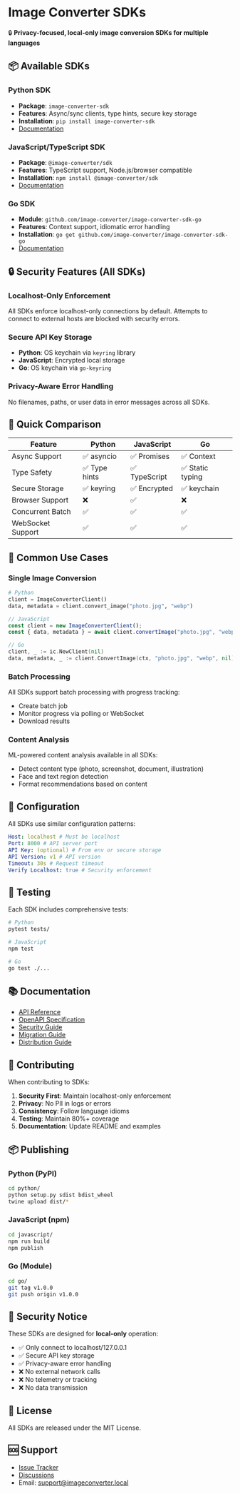 # Image Converter SDKs

🔒 **Privacy-focused, local-only image conversion SDKs for multiple languages**

## 📦 Available SDKs

### Python SDK

- **Package**: `image-converter-sdk`
- **Features**: Async/sync clients, type hints, secure key storage
- **Installation**: `pip install image-converter-sdk`
- [Documentation](./python/README.md)

### JavaScript/TypeScript SDK

- **Package**: `@image-converter/sdk`
- **Features**: TypeScript support, Node.js/browser compatible
- **Installation**: `npm install @image-converter/sdk`
- [Documentation](./javascript/README.md)

### Go SDK

- **Module**: `github.com/image-converter/image-converter-sdk-go`
- **Features**: Context support, idiomatic error handling
- **Installation**: `go get github.com/image-converter/image-converter-sdk-go`
- [Documentation](./go/README.md)

## 🔒 Security Features (All SDKs)

### Localhost-Only Enforcement

All SDKs enforce localhost-only connections by default. Attempts to connect to external hosts are blocked with security errors.

### Secure API Key Storage

- **Python**: OS keychain via `keyring` library
- **JavaScript**: Encrypted local storage
- **Go**: OS keychain via `go-keyring`

### Privacy-Aware Error Handling

No filenames, paths, or user data in error messages across all SDKs.

## 🚀 Quick Comparison

| Feature           | Python        | JavaScript    | Go               |
| ----------------- | ------------- | ------------- | ---------------- |
| Async Support     | ✅ asyncio    | ✅ Promises   | ✅ Context       |
| Type Safety       | ✅ Type hints | ✅ TypeScript | ✅ Static typing |
| Secure Storage    | ✅ keyring    | ✅ Encrypted  | ✅ keychain      |
| Browser Support   | ❌            | ✅            | ❌               |
| Concurrent Batch  | ✅            | ✅            | ✅               |
| WebSocket Support | ✅            | ✅            | ✅               |

## 🌟 Common Use Cases

### Single Image Conversion

```python
# Python
client = ImageConverterClient()
data, metadata = client.convert_image("photo.jpg", "webp")
```

```javascript
// JavaScript
const client = new ImageConverterClient();
const { data, metadata } = await client.convertImage("photo.jpg", "webp");
```

```go
// Go
client, _ := ic.NewClient(nil)
data, metadata, _ := client.ConvertImage(ctx, "photo.jpg", "webp", nil)
```

### Batch Processing

All SDKs support batch processing with progress tracking:

- Create batch job
- Monitor progress via polling or WebSocket
- Download results

### Content Analysis

ML-powered content analysis available in all SDKs:

- Detect content type (photo, screenshot, document, illustration)
- Face and text region detection
- Format recommendations based on content

## 🔧 Configuration

All SDKs use similar configuration patterns:

```yaml
Host: localhost # Must be localhost
Port: 8000 # API server port
API Key: (optional) # From env or secure storage
API Version: v1 # API version
Timeout: 30s # Request timeout
Verify Localhost: true # Security enforcement
```

## 🧪 Testing

Each SDK includes comprehensive tests:

```bash
# Python
pytest tests/

# JavaScript
npm test

# Go
go test ./...
```

## 📚 Documentation

- [API Reference](https://github.com/jnjambrin0/Next-Gen-Image-Format-Converter-Optimizer)
- [OpenAPI Specification](../openapi.json)
- [Security Guide](./SECURITY.md)
- [Migration Guide](./MIGRATION.md)
- [Distribution Guide](./DISTRIBUTION.md)

## 🤝 Contributing

When contributing to SDKs:

1. **Security First**: Maintain localhost-only enforcement
2. **Privacy**: No PII in logs or errors
3. **Consistency**: Follow language idioms
4. **Testing**: Maintain 80%+ coverage
5. **Documentation**: Update README and examples

## 📦 Publishing

### Python (PyPI)

```bash
cd python/
python setup.py sdist bdist_wheel
twine upload dist/*
```

### JavaScript (npm)

```bash
cd javascript/
npm run build
npm publish
```

### Go (Module)

```bash
cd go/
git tag v1.0.0
git push origin v1.0.0
```

## 🔐 Security Notice

These SDKs are designed for **local-only** operation:

- ✅ Only connect to localhost/127.0.0.1
- ✅ Secure API key storage
- ✅ Privacy-aware error handling
- ❌ No external network calls
- ❌ No telemetry or tracking
- ❌ No data transmission

## 📄 License

All SDKs are released under the MIT License.

## 🆘 Support

- [Issue Tracker](https://github.com/jnjambrin0/Next-Gen-Image-Format-Converter-Optimizer/issues)
- [Discussions](https://github.com/jnjambrin0/Next-Gen-Image-Format-Converter-Optimizer/discussions)
- Email: support@imageconverter.local
